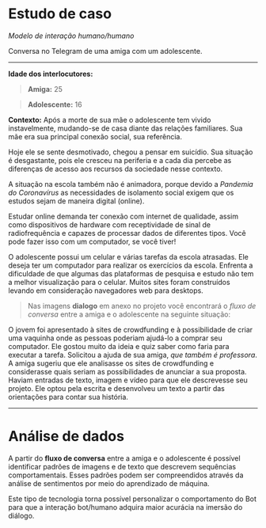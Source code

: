 # Estudo de caso
_Modelo de interação humano/humano_

Conversa no Telegram de uma amiga com um adolescente.
___
**Idade dos interlocutores:**
>**Amiga:** 25 

>**Adolescente:** 16

**Contexto:**
Após a morte de sua mãe o adolescente tem vivido instavelmente, mudando-se de casa diante das relações familiares.
Sua mãe era sua principal conexão social, sua referência.

Hoje ele se sente desmotivado, chegou a pensar em suicídio.
Sua situação é desgastante, pois ele cresceu na periferia e a cada dia percebe as diferenças de acesso aos recursos da sociedade nesse contexto.

A situação na escola também não é animadora, porque devido a _Pandemia do Coronavírus_ as necessidades de isolamento social exigem que os estudos sejam de maneira digital (online).

Estudar online demanda ter conexão com internet de qualidade, assim como dispositivos de hardware com receptividade de sinal de radiofrequência e capazes de processar dados de diferentes tipos. Você pode fazer isso com um computador, se você tiver!

O adolescente possui um celular e várias tarefas da escola atrasadas. Ele deseja ter um computador para realizar os exercícios da escola. Enfrenta a dificuldade de que algumas das plataformas de pesquisa e estudo não tem a melhor visualização para o celular. Muitos sites foram construídos levando em consideração navegadores web para desktops.

>Nas imagens __dialogo__ em anexo no projeto você encontrará o _fluxo de conversa_ entre a amiga e o adolescente na seguinte situação:

O jovem foi apresentado à sites de crowdfunding e à possibilidade de criar uma vaquinha onde as pessoas poderiam ajudá-lo a comprar seu computador. Ele gostou muito da ideia e quiz saber como faria para executar a tarefa. Solicitou a ajuda de sua amiga, _que também é professora_. A amiga sugeriu que ele analisasse os sites de crowdfunding e considerasse quais seriam as possibilidades de anunciar a sua proposta. Haviam entradas de texto, imagem e vídeo para que ele descrevesse seu projeto. Ele optou pela escrita e desenvolveu um texto a partir das orientações para contar sua história.
___
# **Análise de dados**

A partir do **fluxo de conversa** entre a amiga e o adolescente é possível identificar padrões de imagens e de texto que descrevem sequências comportamentais. Esses padrões podem ser compreendidos através da análise de sentimentos por meio do aprendizado de máquina.

Este tipo de tecnologia torna possível personalizar o comportamento do Bot para que a interação bot/humano adquira maior acurácia na imersão do diálogo.
